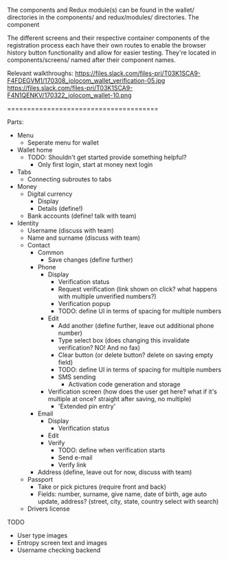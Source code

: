 The components and Redux module(s) can be found in the wallet/ directories in the components/ and redux/modules/ directories. The component

The different screens and their respective container components of the registration process each have their own routes to enable the browser history button functionality and allow for easier testing. They're located in components/screens/ named after their component names.

Relevant walkthroughs:
https://files.slack.com/files-pri/T03K1SCA9-F4FDEGVM1/170308_jolocom_wallet_verification-05.jpg
https://files.slack.com/files-pri/T03K1SCA9-F4N1QENKV/170322_jolocom_wallet-10.png

======================================

Parts:
- Menu
  - Seperate menu for wallet
- Wallet home
  - TODO: Shouldn't get started provide something helpful?
    - Only first login, start at money next login
- Tabs
  - Connecting subroutes to tabs
- Money
  - Digital currency
    - Display
    - Details (define!)
  - Bank accounts (define! talk with team)
- Identity
  - Username (discuss with team)
  - Name and surname (discuss with team)
  - Contact
    - Common
      - Save changes (define further)
    - Phone
      - Display
        - Verification status
        - Request verification (link shown on click? what happens with multiple unverified numbers?)
        - Verification popup
        - TODO: define UI in terms of spacing for multiple numbers
      - Edit
        - Add another (define further, leave out additional phone number)
        - Type select box (does changing this invalidate verification? NO! And no fax)
        - Clear button (or delete button? delete on saving empty field)
        - TODO: define UI in terms of spacing for multiple numbers
        - SMS sending
          - Activation code generation and storage
      - Verification screen (how does the user get here? what if it's multiple at once? straight after saving, no multiple)
        - 'Extended pin entry'
    - Email
      - Display
        - Verification status
      - Edit
      - Verify
        - TODO: define when verification starts
        - Send e-mail
        - Verify link
    - Address (define, leave out for now, discuss with team)
  - Passport
    - Take or pick pictures (require front and back)
    - Fields: number, surname, give name, date of birth, age auto update, address? (street, city, state, country select with search)
  - Drivers license

TODO
- User type images
- Entropy screen text and images
- Username checking backend
